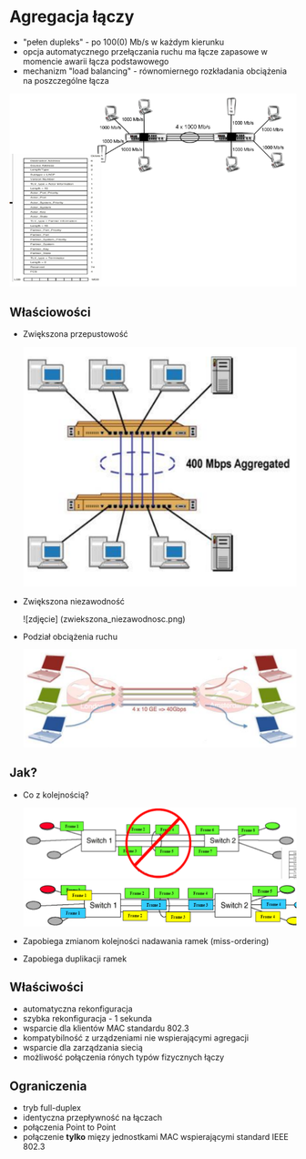 # Agregacja łączy

- "pełen dupleks" - po 100(0) Mb/s w każdym kierunku
- opcja automatycznego przełączania ruchu ma łącze zapasowe w momencie awarii łącza podstawowego
- mechanizm "load balancing" - równomiernego rozkładania obciążenia na poszczególne łącza

![zdjęcie](agregacja_laczy.png)

## Właściowości

- Zwiększona przepustowość

    ![zdjęcie](zwiekszona_przepustowosc.png)

- Zwiększona niezawodność

    ![zdjęcie]
    (zwiekszona_niezawodnosc.png)

- Podział obciążenia ruchu

    ![zdjęcie](podzial_obciazenia.png)

## Jak?

- Co z kolejnością?

    ![zdjęcie](agregacja_falsz.png)
    ![zdjecie](agregacja_prawda.png)

- Zapobiega zmianom kolejności nadawania ramek (miss-ordering)
- Zapobiega duplikacji ramek

## Właściwości

- automatyczna rekonfiguracja
- szybka rekonfiguracja - 1 sekunda
- wsparcie dla klientów MAC standardu 802.3
- kompatybilność z urządzeniami nie wspierającymi agregacji
- wsparcie dla zarządzania siecią
- możliwość połączenia rónych typów fizycznych łączy

## Ograniczenia

- tryb full-duplex
- identyczna przepływność na łączach
- połączenia Point to Point
- połączenie **tylko** mięzy jednostkami MAC wspierającymi standard IEEE 802.3

